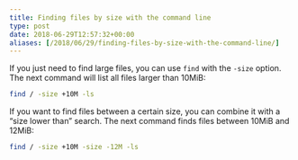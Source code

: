 ```yaml
---
title: Finding files by size with the command line
type: post
date: 2018-06-29T12:57:32+00:00
aliases: [/2018/06/29/finding-files-by-size-with-the-command-line/]
---
```

If you just need to find large files, you can use `find` with the `-size` option. The next command will list all files larger than 10MiB:

```bash
find / -size +10M -ls
```

If you want to find files between a certain size, you can combine it with a &#8220;size lower than&#8221; search. The next command finds files between 10MiB and 12MiB:

```bash
find / -size +10M -size -12M -ls
```

